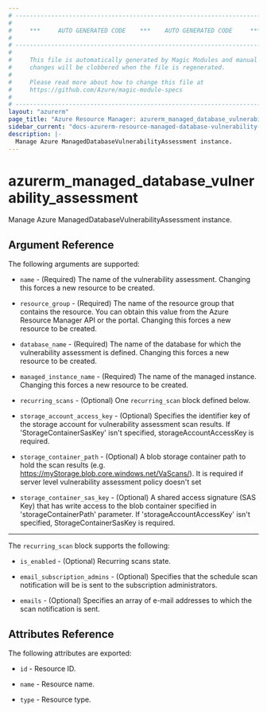 ```yaml
---
# ----------------------------------------------------------------------------
#
#     ***     AUTO GENERATED CODE    ***    AUTO GENERATED CODE     ***
#
# ----------------------------------------------------------------------------
#
#     This file is automatically generated by Magic Modules and manual
#     changes will be clobbered when the file is regenerated.
#
#     Please read more about how to change this file at
#     https://github.com/Azure/magic-module-specs
#
# ----------------------------------------------------------------------------
layout: "azurerm"
page_title: "Azure Resource Manager: azurerm_managed_database_vulnerability_assessment"
sidebar_current: "docs-azurerm-resource-managed-database-vulnerability-assessment"
description: |-
  Manage Azure ManagedDatabaseVulnerabilityAssessment instance.
---
```


# azurerm_managed_database_vulnerability_assessment

Manage Azure ManagedDatabaseVulnerabilityAssessment instance.


## Argument Reference

The following arguments are supported:

* `name` - (Required) The name of the vulnerability assessment. Changing this forces a new resource to be created.

* `resource_group` - (Required) The name of the resource group that contains the resource. You can obtain this value from the Azure Resource Manager API or the portal. Changing this forces a new resource to be created.

* `database_name` - (Required) The name of the database for which the vulnerability assessment is defined. Changing this forces a new resource to be created.

* `managed_instance_name` - (Required) The name of the managed instance. Changing this forces a new resource to be created.

* `recurring_scans` - (Optional) One `recurring_scan` block defined below.

* `storage_account_access_key` - (Optional) Specifies the identifier key of the storage account for vulnerability assessment scan results. If 'StorageContainerSasKey' isn't specified, storageAccountAccessKey is required.

* `storage_container_path` - (Optional) A blob storage container path to hold the scan results (e.g. https://myStorage.blob.core.windows.net/VaScans/).  It is required if server level vulnerability assessment policy doesn't set

* `storage_container_sas_key` - (Optional) A shared access signature (SAS Key) that has write access to the blob container specified in 'storageContainerPath' parameter. If 'storageAccountAccessKey' isn't specified, StorageContainerSasKey is required.

---

The `recurring_scan` block supports the following:

* `is_enabled` - (Optional) Recurring scans state.

* `email_subscription_admins` - (Optional) Specifies that the schedule scan notification will be is sent to the subscription administrators.

* `emails` - (Optional) Specifies an array of e-mail addresses to which the scan notification is sent.

## Attributes Reference

The following attributes are exported:

* `id` - Resource ID.

* `name` - Resource name.

* `type` - Resource type.
